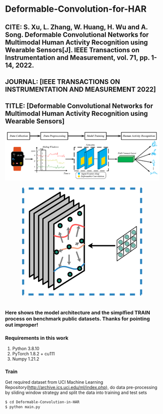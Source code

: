 # Deformable-Convolution-for-HAR
## CITE: S. Xu, L. Zhang, W. Huang, H. Wu and A. Song. Deformable Convolutional Networks for Multimodal Human Activity Recognition using Wearable Sensors[J]. IEEE Transactions on Instrumentation and Measurement, vol. 71, pp. 1-14, 2022. 
## JOURNAL: [IEEE TRANSACTIONS ON INSTRUMENTATION AND MEASUREMENT 2022] 
## TITLE: [Deformable Convolutional Networks for Multimodal Human Activity Recognition using Wearable Sensors]
<div align="center">
  <img src="model_fig/modelbig.png" width="1000"/>
</div>
<br />

<div align="center">
  <img src="model_fig/modelsmall.png" width="400"/>
</div>
<br />

### Here shows the model architecture and the simplfied TRAIN process on benchmark public datasets. Thanks for pointing out improper!
### Requirements in this work
1. Python 3.8.10  
2. PyTorch 1.8.2 + cu111
3. Numpy 1.21.2
### Train
Get required dataset from UCI Machine Learning Repository(http://archive.ics.uci.edu/ml/index.php), do data pre-processing by sliding window strategy and split the data into training and test sets
```
$ cd Deformable-Convolution-in-HAR
$ python main.py
```
